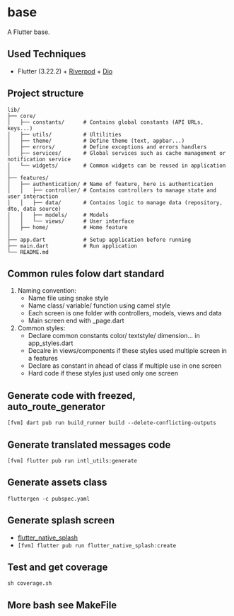 # base

A Flutter base.

## Used Techniques

- Flutter (3.22.2) + [Riverpod](https://pub.dev/packages/flutter_riverpod) + [Dio](https://pub.dev/packages/dio)

## Project structure

```structure
lib/
├── core/
│   ├── constants/      # Contains global constants (API URLs, keys...)
│   ├── utils/          # Ultilities
│   ├── theme/          # Define theme (text, appbar...)
│   ├── errors/         # Define exceptions and errors handlers
│   ├── services/       # Global services such as cache management or notification service
│   └── widgets/        # Common widgets can be reused in application
│
├── features/
│   ├── authentication/ # Name of feature, here is authentication
│   │   ├── controller/ # Contains controllers to manage state and user interaction
│   │   ├── data/       # Contains logic to manage data (repository, dto, data source)
│   │   ├── models/     # Models
│   │   └── views/      # User interface
│   ├── home/           # Home feature
│
├── app.dart            # Setup application before running
├── main.dart           # Run application
└── README.md
```

## Common rules folow dart standard

1. Naming convention:
    - Name file using snake style
    - Name class/ variable/ function using camel style
    - Each screen is one folder with controllers, models, views and data
    - Main screen end with _page.dart
2. Common styles:
    - Declare common constants color/ textstyle/ dimension... in app_styles.dart
    - Decalre in views/components if these styles used multiple screen in a features
    - Declare as constant in ahead of class if multiple use in one screen
    - Hard code if these styles just used only one screen

## Generate code with freezed, auto_route_generator

```[fvm] dart pub run build_runner build --delete-conflicting-outputs```

## Generate translated messages code

```[fvm] flutter pub run intl_utils:generate```

## Generate assets class

```fluttergen -c pubspec.yaml```

## Generate splash screen

- [flutter_native_splash](https://pub.dev/packages/flutter_native_splash)
- ```[fvm] flutter pub run flutter_native_splash:create```

## Test and get coverage

```sh coverage.sh```

## More bash see MakeFile
